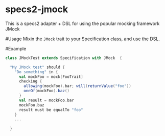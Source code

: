 specs2-jmock
============

This is a specs2 adapter + DSL for using the popular mocking framework JMock

#Usage
Mixin the `JMock` trait to your Specification class, and use the DSL.

#Example
```Scala
class JMockTest extends Specification with JMock  {

  "My JMock test" should { 
    "Do something" in {
      val mockFoo = mock[FooTrait]
      checking {
        allowing(mockFoo).bar; will(returnValue("foo"))
        oneOf(mockFoo).baz()
      }
      val result = mockFoo.bar
      mockFoo.baz
      result must be equalTo "foo"
    }
    ...
    
  }
```
  
  
